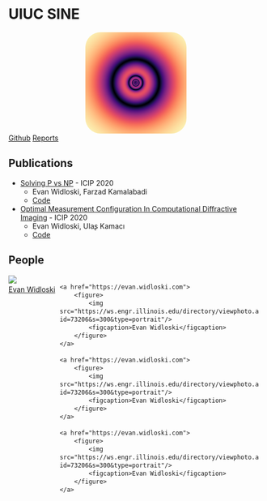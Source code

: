 # UIUC SINE

<img src="logo.png" style="margin: auto; display: block; border-radius: 30px;" width="200px">

<nav>
<span><a href="https://github.com/uiuc-sine">Github</a></span>
<span><a href="reports">Reports</a></span>
</nav>


## Publications

- [Solving P vs NP](http://example.com) - ICIP 2020
    - Evan Widloski, Farzad Kamalabadi
    - [Code](http://github.com/UIUC-SINE/mas)
- [Optimal Measurement Configuration In Computational Diffractive Imaging](http://example.com) - ICIP 2020
    - Evan Widloski, Ulaʂ Kamacı
    - [Code](https://github.com/UIUC-SINE/MAS/tree/master/reports/ICIP_2020)

## People
<style>
    .grid {
        display: grid; 
        grid-template-columns: auto auto auto;
        grid-gap: 1ch;
    }
    .grid figure {
        margin: auto;
    }
</style>
<div class="grid">
    <a href="https://evan.widloski.com">
        <figure>
            <img src="https://ws.engr.illinois.edu/directory/viewphoto.aspx?id=73206&s=300&type=portrait"/>
            <figcaption>Evan Widloski</figcaption>
        </figure>
    </a>

    <a href="https://evan.widloski.com">
        <figure>
            <img src="https://ws.engr.illinois.edu/directory/viewphoto.aspx?id=73206&s=300&type=portrait"/>
            <figcaption>Evan Widloski</figcaption>
        </figure>
    </a>

    <a href="https://evan.widloski.com">
        <figure>
            <img src="https://ws.engr.illinois.edu/directory/viewphoto.aspx?id=73206&s=300&type=portrait"/>
            <figcaption>Evan Widloski</figcaption>
        </figure>
    </a>

    <a href="https://evan.widloski.com">
        <figure>
            <img src="https://ws.engr.illinois.edu/directory/viewphoto.aspx?id=73206&s=300&type=portrait"/>
            <figcaption>Evan Widloski</figcaption>
        </figure>
    </a>
</div>
